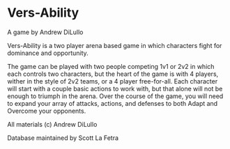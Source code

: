 # Vers-Ability
A game by Andrew DiLullo

Vers-Ability is a two player arena based game in which characters fight for dominance and opportunity.

The game can be played with two people competing 1v1 or 2v2 in which each controls two characters, but the heart of the game is with 4 players, wither in the style of 2v2 teams, or a 4 player free-for-all. Each character will start with a couple basic actions to work with, but that alone will not be enough to triumph in the arena. Over the course of the game, you will need to expand your array of attacks, actions, and defenses to both Adapt and Overcome your opponents.

All materials (c) Andrew DiLullo

Database maintained by Scott La Fetra
